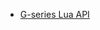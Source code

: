 <!-- docs/_sidebar.md -->
<!-- 
* [](./doc "★")
-->

* [G-series Lua API](/doc/G-series%20Lua%20API.md)